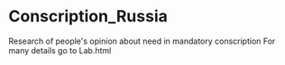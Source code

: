 # Conscription_Russia
Research of people's opinion about need in mandatory conscription
For many details go to Lab.html
